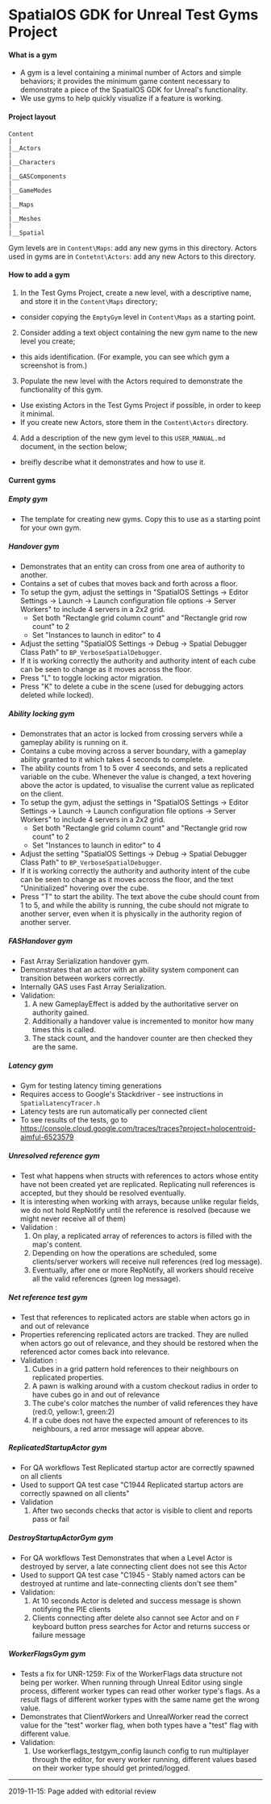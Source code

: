 # SpatialOS GDK for Unreal Test Gyms Project

#### What is a gym
* A gym is a level containing a minimal number of Actors and simple behaviors; it provides the minimum game content necessary to demonstrate a piece of the SpatialOS GDK for Unreal's functionality.
* We use gyms to help quickly visualize if a feature is working.

#### Project layout
```
Content
|
|__Actors
|
|__Characters
|
|__GASComponents
|
|__GameModes
|
|__Maps
|
|__Meshes
|
|__Spatial
```

Gym levels are in `Content\Maps`: add any new gyms in this directory.
Actors used in gyms are in `Contetnt\Actors`: add any new Actors to this directory.

#### How to add a gym
1. In the Test Gyms Project, create a new level, with a descriptive name, and store it in the `Content\Maps` directory;
  * consider copying the `EmptyGym` level in `Content\Maps` as a starting point.
2. Consider adding a text object containing the new gym name to the new level you create;
  * this aids identification. (For example, you can see which gym a screenshot is from.)
3. Populate the new level with the Actors required to demonstrate the functionality of this gym.
  * Use existing Actors in the Test Gyms Project if possible, in order to keep it minimal.
  * If you create new Actors, store them in the `Content\Actors` directory.
4. Add a description of the new gym level to this `USER_MANUAL.md` document, in the section below;
  * breifly describe what it demonstrates and how to use it.

#### Current gyms

##### Empty gym
* The template for creating new gyms. Copy this to use as a starting point for your own gym.

##### Handover gym
* Demonstrates that an entity can cross from one area of authority to another.
* Contains a set of cubes that moves back and forth across a floor.
* To setup the gym, adjust the settings in "SpatialOS Settings -> Editor Settings -> Launch -> Launch configuration file options -> Server Workers" to include 4 servers in a 2x2 grid.
  * Set both "Rectangle grid column count" and "Rectangle grid row count" to 2
  * Set "Instances to launch in editor" to 4
* Adjust the setting "SpatialOS Settings -> Debug -> Spatial Debugger Class Path" to `BP_VerboseSpatialDebugger`.
* If it is working correctly the authority and authority intent of each cube can be seen to change as it moves across the floor.
* Press "L" to toggle locking actor migration.
* Press "K" to delete a cube in the scene (used for debugging actors deleted while locked).

##### Ability locking gym
* Demonstrates that an actor is locked from crossing servers while a gameplay ability is running on it.
* Contains a cube moving across a server boundary, with a gameplay ability granted to it which takes 4 seconds to complete.
* The ability counts from 1 to 5 over 4 seeconds, and sets a replicated variable on the cube. Whenever the value is changed, a text hovering above the actor is updated, to visualise the current value as replicated on the client.
* To setup the gym, adjust the settings in "SpatialOS Settings -> Editor Settings -> Launch -> Launch configuration file options -> Server Workers" to include 4 servers in a 2x2 grid.
  * Set both "Rectangle grid column count" and "Rectangle grid row count" to 2
  * Set "Instances to launch in editor" to 4
* Adjust the setting "SpatialOS Settings -> Debug -> Spatial Debugger Class Path" to `BP_VerboseSpatialDebugger`.
* If it is working correctly the authority and authority intent of the cube can be seen to change as it moves across the floor, and the text "Uninitialized" hovering over the cube.
* Press "T" to start the ability. The text above the cube should count from 1 to 5, and while the ability is running, the cube should not migrate to another server, even when it is physically in the authority region of another server.

##### FASHandover gym
* Fast Array Serialization handover gym.
* Demonstrates that an actor with an ability system component can transition between workers correctly.
* Internally GAS uses Fast Array Serialization.
* Validation:
  1. A new GameplayEffect is added by the authoritative server on authority gained.
  2. Additionally a handover value is incremented to monitor how many times this is called.
  3. The stack count, and the handover counter are then checked they are the same.

##### Latency gym
* Gym for testing latency timing generations
* Requires access to Google's Stackdriver - see instructions in `SpatialLatencyTracer.h`
* Latency tests are run automatically per connected client
* To see results of the tests, go to https://console.cloud.google.com/traces/traces?project=holocentroid-aimful-6523579

##### Unresolved reference gym
* Test what happens when structs with references to actors whose entity have not been created yet are replicated. Replicating null references is accepted, but they should be resolved eventually.
* It is interesting when working with arrays, because unlike regular fields, we do not hold RepNotify until the reference is resolved (because we might never receive all of them)
* Validation :
  1. On play, a replicated array of references to actors is filled with the map's content.
  2. Depending on how the operations are scheduled, some clients/server workers will receive null references (red log message).
  3. Eventually, after one or more RepNotify, all workers should receive all the valid references (green log message).
  
##### Net reference test gym
* Test that references to replicated actors are stable when actors go in and out of relevance
* Properties referencing replicated actors are tracked. They are nulled when actors go out of relevance, and they should be restored when the referenced actor comes back into relevance.
* Validation :
  1. Cubes in a grid pattern hold references to their neighbours on replicated properties.
  2. A pawn is walking around with a custom checkout radius in order to have cubes go in and out of relevance
  3. The cube's color matches the number of valid references they have (red:0, yellow:1, green:2)
  4. If a cube does not have the expected amount of references to its neighbours, a red arror message will appear above.

##### ReplicatedStartupActor gym
* For QA workflows Test Replicated startup actor are correctly spawned on all clients
* Used to support QA test case "C1944 Replicated startup actors are correctly spawned on all clients"
* Validation
  1. After two seconds checks that actor is visible to client and reports pass or fail

##### DestroyStartupActorGym gym
* For QA workflows Test Demonstrates that when a Level Actor is destroyed by server, a late connecting client does not see this Actor
* Used to support QA test case "C1945 - Stably named actors can be destroyed at runtime and late-connecting clients don't see them"
* Validation:
  1. At 10 seconds Actor is deleted and success message is shown notifying the PIE clients
  2. Clients connecting after delete also cannot see Actor and on `F` keyboard button press searches for Actor and returns success or failure message

##### WorkerFlagsGym gym
* Tests a fix for UNR-1259: Fix of the WorkerFlags data structure not being per worker. When running through Unreal Editor using single process, different worker types can read other worker type's flags. As a result flags of different worker types with the same name get the wrong value.
* Demonstrates that ClientWorkers and UnrealWorker read the correct value for the "test" worker flag, when both types have a "test" flag with different value.
* Validation:
  1. Use workerflags_testgym_config launch config to run multiplayer through the editor, for every worker running, different values based on their worker type should get printed/logged.
-----
2019-11-15: Page added with editorial review
